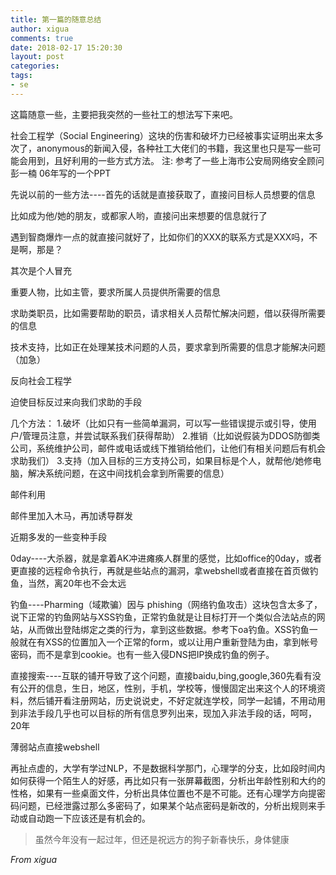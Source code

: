 ```yaml
---
title: 第一篇的随意总结
author: xigua
comments: true
date: 2018-02-17 15:20:30
layout: post
categories:
tags:
- se
---
```


这篇随意一些，主要把我突然的一些社工的想法写下来吧。

社会工程学（Social Engineering）这块的伤害和破坏力已经被事实证明出来太多次了，anonymous的新闻入侵，各种社工大佬们的书籍，我这里也只是写一些可能会用到，且好利用的一些方式方法。
注: 参考了一些上海市公安局网络安全顾问彭一楠 06年写的一个PPT

先说以前的一些方法----首先的话就是直接获取了，直接问目标人员想要的信息

  比如成为他/她的朋友，或都家人哟，直接问出来想要的信息就行了

  遇到智商爆炸一点的就直接问就好了，比如你们的XXX的联系方式是XXX吗，不是啊，那是？
 
其次是个人冒充

  重要人物，比如主管，要求所属人员提供所需要的信息

  求助类职员，比如需要帮助的职员，请求相关人员帮忙解决问题，借以获得所需要的信息

  技术支持，比如正在处理某技术问题的人员，要求拿到所需要的信息才能解决问题（加急）

反向社会工程学

  迫使目标反过来向我们求助的手段

  几个方法：
  1.破坏（比如只有一些简单漏洞，可以写一些错误提示或引导，使用户/管理员注意，并尝试联系我们获得帮助）
  2.推销（比如说假装为DDOS防御类公司，系统维护公司，邮件或电话或线下推销给他们，让他们有相关问题后有机会求助我们）
  3.支持（加入目标的三方支持公司，如果目标是个人，就帮他/她修电脑，解决系统问题，在这中间找机会拿到所需要的信息）

邮件利用

  邮件里加入木马，再加诱导群发

近期多发的一些变种手段

  0day----大杀器，就是拿着AK冲进瘫痪人群里的感觉，比如office的0day，或者更直接的远程命令执行，再就是些站点的漏洞，拿webshell或者直接在首页做钓鱼，当然，离20年也不会太远

  钓鱼----Pharming（域欺骗）因与 phishing（网络钓鱼攻击）这块包含太多了，说下正常的钓鱼网站与XSS钓鱼，正常钓鱼就是让目标打开一个类似合法站点的网站，从而做出登陆绑定之类的行为，拿到这些数据。参考下oa钓鱼。XSS钓鱼一般就在有XSS的位置加入一个正常的form，或以让用户重新登陆为由，拿到帐号密码，而不是拿到cookie。也有一些入侵DNS把IP换成钓鱼的例子。

  直接搜索----互联的铺开导致了这个问题，直接baidu,bing,google,360先看有没有公开的信息，生日，地区，性别，手机，学校等，慢慢固定出来这个人的环境资料，然后铺开看注册网站，历史说说史，不好定就连学校，同学一起铺，不用动用到非法手段几乎也可以目标的所有信息罗列出来，现加入非法手段的话，呵呵，20年

  薄弱站点直接webshell

再扯点虚的，大学有学过NLP，不是数据科学那门，心理学的分支，比如段时间内如何获得一个陌生人的好感，再比如只有一张屏幕截图，分析出年龄性别和大约的性格，如果有一些桌面文件，分析出具体位置也不是不可能。还有心理学方向提密码问题，已经泄露过那么多密码了，如果某个站点密码是新改的，分析出规则来手动或自动跑一下应该还是有机会的。



> 虽然今年没有一起过年，但还是祝远方的狗子新春快乐，身体健康

*From xigua*
